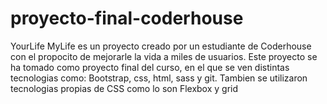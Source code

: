 # proyecto-final-coderhouse
YourLife MyLife es un proyecto creado por un estudiante de Coderhouse  con el propocito de mejorarle la vida a miles de usuarios. Este proyecto se ha tomado como proyecto final del curso, en el que se ven distintas tecnologias como: Bootstrap, css, html, sass y git. Tambien se utilizaron tecnologias propias de CSS como lo son Flexbox y grid
